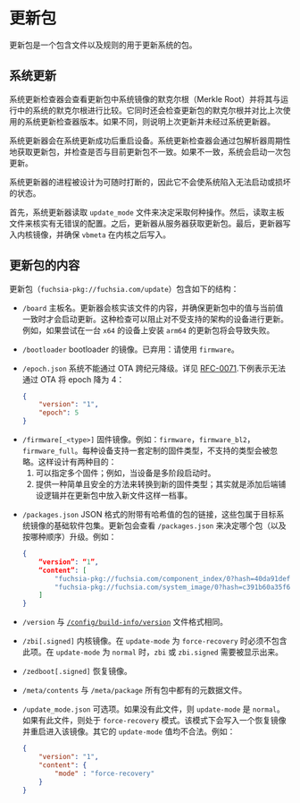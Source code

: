 <!-- # The update package

The update package is a package containing files and rules for how to update the
system. -->

# 更新包

更新包是一个包含文件以及规则的用于更新系统的包。

<!-- ## System update

The system update checker looks at the merkle root of the system image that the update
package has and compares it to the merkle root of the running system. It also checks
the merkle root of the update package and compares it to the version that the system
update checker last used. If they're different, then something other than the
system updater has updated the system. -->

## 系统更新

系统更新检查器会查看更新包中系统镜像的默克尔根（Merkle Root）并将其与运行中的系统的默克尔根进行比较。它同时还会检查更新包的默克尔根并对比上次使用的系统更新检查器版本。如果不同，则说明上次更新并未经过系统更新器。

<!-- The system updater reboots the device after a successful system update.

The system update checker periodically fetches the update package using the package
resolver and sees if it looks different. If the update package is different,
the system triggers a package update. -->

系统更新器会在系统更新成功后重启设备。系统更新检查器会通过包解析器周期性地获取更新包，并检查是否与目前更新包不一致。如果不一致，系统会启动一次包更新。

<!-- The system updater is designed such that the process can be interrupted at
any time and it does not leave the system in an unbootable or corrupt state. -->

系统更新器的进程被设计为可随时打断的，因此它不会使系统陷入无法启动或损坏的状态。

<!-- First, the system updater reads the `update_mode` file to determine what operations to
perform. Then, the board file reads and verifies that there are no misconfigurations.
Then, the update package fetches the packages to serve. Finally, the update package writes
the kernel images and ensures that `vbmeta` must be written after the kernel image. -->

首先，系统更新器读取 `update_mode` 文件来决定采取何种操作。然后，读取主板文件来核实有无错误的配置。之后，更新器从服务器获取更新包。最后，更新器写入内核镜像，并确保 `vbmeta` 在内核之后写入。

<!-- ## Content of the update package

The structure of the update package, `fuchsia-pkg://fuchsia.com/update`, contains the following: -->

## 更新包的内容

更新包（`fuchsia-pkg://fuchsia.com/update`）包含如下的结构：

<!-- *   `/board`
    The board name. The updater verifies the contents and does an update only if this value matches
    the previous board name. This check prevents accidentally attempting to update a device to an
    unsupported architecture. For example, attempting to update an `x64` target to an `arm64` build will fail. -->

* `/board` 主板名。更新器会核实该文件的内容，并确保更新包中的值与当前值一致时才会启动更新。这种检查可以阻止对不受支持的架构的设备进行更新。例如，如果尝试在一台 `x64` 的设备上安装 `arm64` 的更新包将会导致失败。

<!-- *   `/bootloader`
    Image of the bootloader firmware. DEPRECATED: please use `firmware` instead. -->

*   `/bootloader`
    bootloader 的镜像。已弃用：请使用 `firmware`。

<!-- *   `/epoch.json`
    Epoch that the system cannot downgrade across via OTA. See
    [RFC-0071](/docs/contribute/governance/rfcs/0071_ota_backstop.md) for more context. For example:

    ```json
    {
        "version": "1",
        "epoch": 5
    }
    ``` -->

*   `/epoch.json`
    系统不能通过 OTA 跨纪元降级。详见
    [RFC-0071](/docs/contribute/governance/rfcs/0071_ota_backstop.md).下例表示无法通过 OTA 将 epoch 降为 4：

    ```json
    {
        "version": "1",
        "epoch": 5
    }
    ```

<!-- *   `/firmware[_<type>]`
    Firmware image. For example: `firmware`, `firmware_bl2`, `firmware_full`. Each device
    supports a custom set of firmware types, and unsupported types are ignored. This serves
    two main purposes:
    1. Specifying multiple pieces of firmware; for example, devices which have multiple
       bootloader stages.
    2. Providing a simple and safe way to transition to new firmware types; it's just a matter of
       adding the backend paver logic and then putting the new file in the update package. -->

*   `/firmware[_<type>]`
    固件镜像。例如：`firmware`，`firmware_bl2`，`firmware_full`。每种设备支持一套定制的固件类型，不支持的类型会被忽略。这样设计有两种目的：
    1. 可以指定多个固件；例如，当设备是多阶段启动时。
    2. 提供一种简单且安全的方法来转换到新的固件类型；其实就是添加后端铺设逻辑并在更新包中放入新文件这样一档事。

<!-- *   `/packages.json`
    JSON-formatted list of merkle-pinned package URLs that belong to the base package set
    of the target OS image. The update package looks at `/packages.json` to determine what
    (and in what order) needs to be updated.
    For example:

    ```json
    {
        “version”: “1”,
        “content”: [
            "fuchsia-pkg://fuchsia.com/component_index/0?hash=40da91deffd7531391dd067ed89a19703a73d4fdf19fe72651ff30e414c4ef0a",
            "fuchsia-pkg://fuchsia.com/system_image/0?hash=c391b60a35f680b1cf99107309ded12a8219aedb4d296b7fa8a9c5e95ade5e85"
        ]
    }
    ``` -->

*   `/packages.json`
    JSON 格式的附带有哈希值的包的链接，这些包属于目标系统镜像的基础软件包集。更新包会查看 `/packages.json` 来决定哪个包（以及按哪种顺序）升级。例如：

    ```json
    {
        “version”: “1”,
        “content”: [
            "fuchsia-pkg://fuchsia.com/component_index/0?hash=40da91deffd7531391dd067ed89a19703a73d4fdf19fe72651ff30e414c4ef0a",
            "fuchsia-pkg://fuchsia.com/system_image/0?hash=c391b60a35f680b1cf99107309ded12a8219aedb4d296b7fa8a9c5e95ade5e85"
        ]
    }
    ```

<!-- *   `/version`
    Same format as the [`/config/build-info/version`](/docs/development/build/build_information.md) file. -->

*   `/version`
    与 [`/config/build-info/version`](/docs/development/build/build_information.md) 文件格式相同。

<!-- *   `/zbi[.signed]`
    Kernel image. Must not be present if the `update-mode` is `force-recovery`. `zbi` or `zbi.signed`
    is required to be present if the `update-mode` is `normal`. -->

*   `/zbi[.signed]`
    内核镜像。在 `update-mode` 为 `force-recovery` 时必须不包含此项。在 `update-mode` 为 `normal` 时，`zbi` 或 `zbi.signed` 需要被显示出来。

<!-- *   `/zedboot[.signed]`
    Recovery image -->

*   `/zedboot[.signed]`
    恢复镜像。

<!-- *   `/meta/contents` and `/meta/package`
    Metadata files present in all packages. -->

*   `/meta/contents` 与 `/meta/package`
    所有包中都有的元数据文件。

<!-- *   `/update_mode.json`
    Optional. If the file is not present, the `update-mode` is `normal`. The other option is
    `force-recovery`, which writes a recovery image and reboots into it. Any other `update-mode`
    value is invalid.
    For example:

    ```json
    {
        "version": "1",
        "content": {
            "mode" : "force-recovery"
        }
    }
    ``` -->

*   `/update_mode.json`
    可选项。如果没有此文件，则 `update-mode` 是 `normal`。如果有此文件，则处于 `force-recovery` 模式。该模式下会写入一个恢复镜像并重启进入该镜像。其它的 `update-mode` 值均不合法。例如： 
    ```json
    {
        "version": "1",
        "content": {
            "mode" : "force-recovery"
        }
    }
    ```

